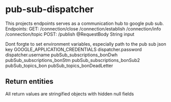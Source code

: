 # pub-sub-dispatcher

This projects endpoints serves as a communication hub to google pub sub.
Endpoints:
GET:
/connection/close
/connection/establish
/connection/info
/connection/topic
POST:
/publish
    @RequestBody String input

Dont forgte to set environment variables, especially path to the pub sub json key
GOOGLE_APPLICATION_CREDENTIALS
dispatcher.password
dispatcher.username
pubSub_subscriptions_bonDwh
pubSub_subscriptions_bonStm
pubSub_subscriptions_bonSub2
pubSub_topics_bon
pubSub_topics_bonDeadLetter

## Return entities

All return values are stringified objects with hidden null fields


